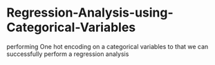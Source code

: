 # Regression-Analysis-using-Categorical-Variables
performing One hot encoding on a categorical variables to that we can successfully perform a regression analysis
